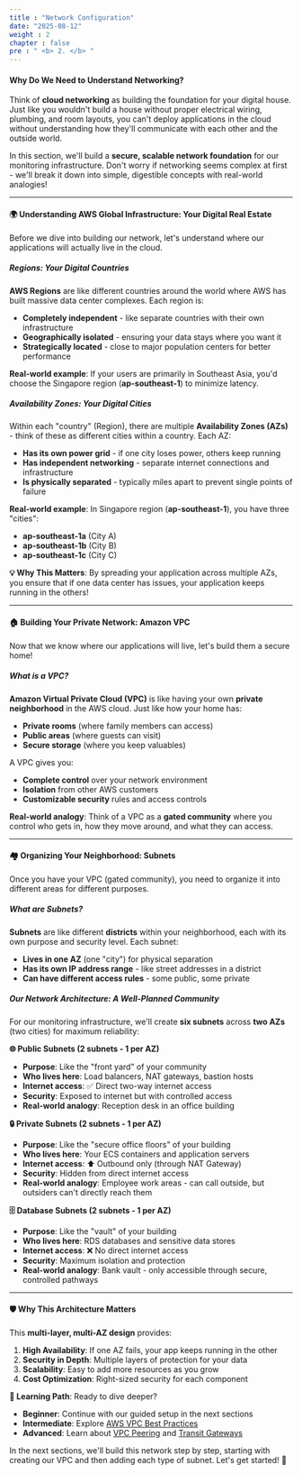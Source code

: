 ```yaml
---
title : "Network Configuration"
date: "2025-08-12"
weight : 2
chapter : false
pre : " <b> 2. </b> "
---
```


#### Why Do We Need to Understand Networking?

Think of **cloud networking** as building the foundation for your digital house. Just like you wouldn't build a house without proper electrical wiring, plumbing, and room layouts, you can't deploy applications in the cloud without understanding how they'll communicate with each other and the outside world.

In this section, we'll build a **secure, scalable network foundation** for our monitoring infrastructure. Don't worry if networking seems complex at first - we'll break it down into simple, digestible concepts with real-world analogies!
___

#### 🌍 Understanding AWS Global Infrastructure: Your Digital Real Estate

Before we dive into building our network, let's understand where our applications will actually live in the cloud.

##### Regions: Your Digital Countries

**AWS Regions** are like different countries around the world where AWS has built massive data center complexes. Each region is:
- **Completely independent** - like separate countries with their own infrastructure
- **Geographically isolated** - ensuring your data stays where you want it
- **Strategically located** - close to major population centers for better performance

**Real-world example**: If your users are primarily in Southeast Asia, you'd choose the Singapore region (**ap-southeast-1**) to minimize latency.

##### Availability Zones: Your Digital Cities

Within each "country" (Region), there are multiple **Availability Zones (AZs)** - think of these as different cities within a country. Each AZ:
- **Has its own power grid** - if one city loses power, others keep running
- **Has independent networking** - separate internet connections and infrastructure
- **Is physically separated** - typically miles apart to prevent single points of failure

**Real-world example**: In Singapore region (**ap-southeast-1**), you have three "cities":
- **ap-southeast-1a** (City A)
- **ap-southeast-1b** (City B)
- **ap-southeast-1c** (City C)

**💡 Why This Matters**: By spreading your application across multiple AZs, you ensure that if one data center has issues, your application keeps running in the others!

___

#### 🏠 Building Your Private Network: Amazon VPC

Now that we know where our applications will live, let's build them a secure home!

##### What is a VPC?

**Amazon Virtual Private Cloud (VPC)** is like having your own **private neighborhood** in the AWS cloud. Just like how your home has:
- **Private rooms** (where family members can access)
- **Public areas** (where guests can visit)
- **Secure storage** (where you keep valuables)

A VPC gives you:
- **Complete control** over your network environment
- **Isolation** from other AWS customers
- **Customizable security** rules and access controls

**Real-world analogy**: Think of a VPC as a **gated community** where you control who gets in, how they move around, and what they can access.

___

#### 🏘️ Organizing Your Neighborhood: Subnets

Once you have your VPC (gated community), you need to organize it into different areas for different purposes.

##### What are Subnets?

**Subnets** are like different **districts** within your neighborhood, each with its own purpose and security level. Each subnet:
- **Lives in one AZ** (one "city") for physical separation
- **Has its own IP address range** - like street addresses in a district
- **Can have different access rules** - some public, some private

##### Our Network Architecture: A Well-Planned Community

For our monitoring infrastructure, we'll create **six subnets** across **two AZs** (two cities) for maximum reliability:

**🌐 Public Subnets (2 subnets - 1 per AZ)**
- **Purpose**: Like the "front yard" of your community
- **Who lives here**: Load balancers, NAT gateways, bastion hosts
- **Internet access**: ✅ Direct two-way internet access
- **Security**: Exposed to internet but with controlled access
- **Real-world analogy**: Reception desk in an office building

**🔒 Private Subnets (2 subnets - 1 per AZ)**
- **Purpose**: Like the "secure office floors" of your building
- **Who lives here**: Your ECS containers and application servers
- **Internet access**: ⬆️ Outbound only (through NAT Gateway)
- **Security**: Hidden from direct internet access
- **Real-world analogy**: Employee work areas - can call outside, but outsiders can't directly reach them

**🗄️ Database Subnets (2 subnets - 1 per AZ)**
- **Purpose**: Like the "vault" of your building
- **Who lives here**: RDS databases and sensitive data stores
- **Internet access**: ❌ No direct internet access
- **Security**: Maximum isolation and protection
- **Real-world analogy**: Bank vault - only accessible through secure, controlled pathways

___

#### 🛡️ Why This Architecture Matters

This **multi-layer, multi-AZ design** provides:

1. **High Availability**: If one AZ fails, your app keeps running in the other
2. **Security in Depth**: Multiple layers of protection for your data
3. **Scalability**: Easy to add more resources as you grow
4. **Cost Optimization**: Right-sized security for each component

**🎯 Learning Path**: Ready to dive deeper?
- **Beginner**: Continue with our guided setup in the next sections
- **Intermediate**: Explore [AWS VPC Best Practices](https://docs.aws.amazon.com/vpc/latest/userguide/vpc-security-best-practices.html)
- **Advanced**: Learn about [VPC Peering](https://docs.aws.amazon.com/vpc/latest/peering/) and [Transit Gateways](https://docs.aws.amazon.com/vpc/latest/tgw/)

In the next sections, we'll build this network step by step, starting with creating our VPC and then adding each type of subnet. Let's get started! 🚀
